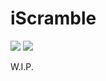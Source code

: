 # iScramble
![](https://img.shields.io/github/stars/NoahvdAa/TrackBugz.svg?style=for-the-badge) ![](https://img.shields.io/github/issues/NoahvdAa/TrackBugz.svg?style=for-the-badge)

W.I.P.
